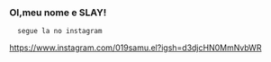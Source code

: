 ### OI,meu nome e SLAY!
       
      segue la no instagram

https://www.instagram.com/019samu.el?igsh=d3djcHN0MmNvbWR
